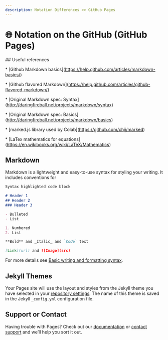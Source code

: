 ```yaml
---
description: Notation Differences >> GitHub Pages
---
```


# 🌐 Notation on the GitHub (GitHub Pages)

\## Useful references



\* \[Github Markdown basics]\(https://help.github.com/articles/markdown-basics/)

\* \[Github flavored Markdown]\(https://help.github.com/articles/github-flavored-markdown/)

\* \[Original Markdown spec: Syntax]\(http://daringfireball.net/projects/markdown/syntax)

\* \[Original Markdown spec: Basics]\(http://daringfireball.net/projects/markdown/basics)

\* \[marked.js library used by Colab]\(https://github.com/chjj/marked)

\* \[LaTex mathematics for equations]\(https://en.wikibooks.org/wiki/LaTeX/Mathematics)

















## Markdown

Markdown is a lightweight and easy-to-use syntax for styling your writing. It includes conventions for

```markdown
Syntax highlighted code block

# Header 1
## Header 2
### Header 3

- Bulleted
- List

1. Numbered
2. List

**Bold** and _Italic_ and `Code` text

[Link](url) and ![Image](src)
```

For more details see [Basic writing and formatting syntax](https://docs.github.com/en/github/writing-on-github/getting-started-with-writing-and-formatting-on-github/basic-writing-and-formatting-syntax).

## Jekyll Themes

Your Pages site will use the layout and styles from the Jekyll theme you have selected in your [repository settings](https://github.com/watanabe3tipapa/watanabe3ti.io/settings/pages). The name of this theme is saved in the Jekyll `_config.yml` configuration file.

## Support or Contact

Having trouble with Pages? Check out our [documentation](https://docs.github.com/categories/github-pages-basics/) or [contact support](https://support.github.com/contact) and we’ll help you sort it out.
